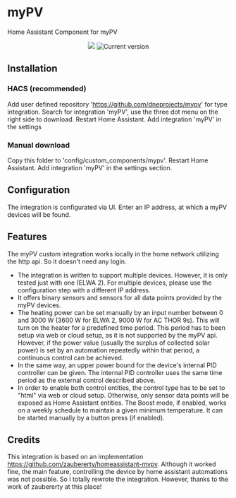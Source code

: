 # myPV

Home Assistant Component for myPV

<a href="https://github.com/dneprojects/mypv"></a>
<p align="center">
  <a href="https://github.com/custom-components/hacs"><img src="https://img.shields.io/badge/HACS-Custom-orange.svg"></a>
  <img src="https://img.shields.io/github/v/release/dneprojects/mypv" alt="Current version">
</p>

## Installation

### HACS (recommended)

Add user defined repository 'https://github.com/dneprojects/mypv' for type integration.
Search for integration 'myPV', use the three dot menu on the right side to download.
Restart Home Assistant.
Add integration 'myPV' in the settings

### Manual download

Copy this folder to 'config/custom_components/mypv'.
Restart Home Assistant.
Add integration 'myPV' in the settings section.

## Configuration

The integration is configurated via UI.
Enter an IP address, at which a myPV devices will be found.

## Features

The myPV custom integration works locally in the home network utilizing the http api. So it doesn't need any login.
- The integration is written to support multiple devices. However, it is only tested just with one (ELWA 2). For multiple devices, please use the configuration step with a different IP address.
- It offers binary sensors and sensors for all data points provided by the myPV devices.
- The heating power can be set manually by an input number between 0 and 3000 W (3600 W for ELWA 2, 9000 W for AC THOR 9s). 
This will turn on the heater for a predefined time period. This period has to been setup via web or cloud setup, as it is not supported by the myPV api. However, if the power value (usually the surplus of collected solar power) is set by an automation repeatedly within that period, a continuous control can be achieved.
- In the same way, an upper power bound for the device's internal PID controller can be given. The internal PID controller uses the same time period as the external control described above.
- In order to enable both control entities, the control type has to be set to "html" via web or cloud setup. Otherwise, only sensor data points will be exposed as Home Assistant entities.
The Boost mode, if enabled, works on a weekly schedule to maintain a given minimum temperature. It can be started manually by a button press (if enabled).

## Credits

This integration is based on an implementation https://github.com/zaubererty/homeassistant-mvpv.
Although it worked fine, the main feature, controlling the device by home assistant automations was not possible.
So I totally rewrote the integration. 
However, thanks to the work of zaubererty at this place!
